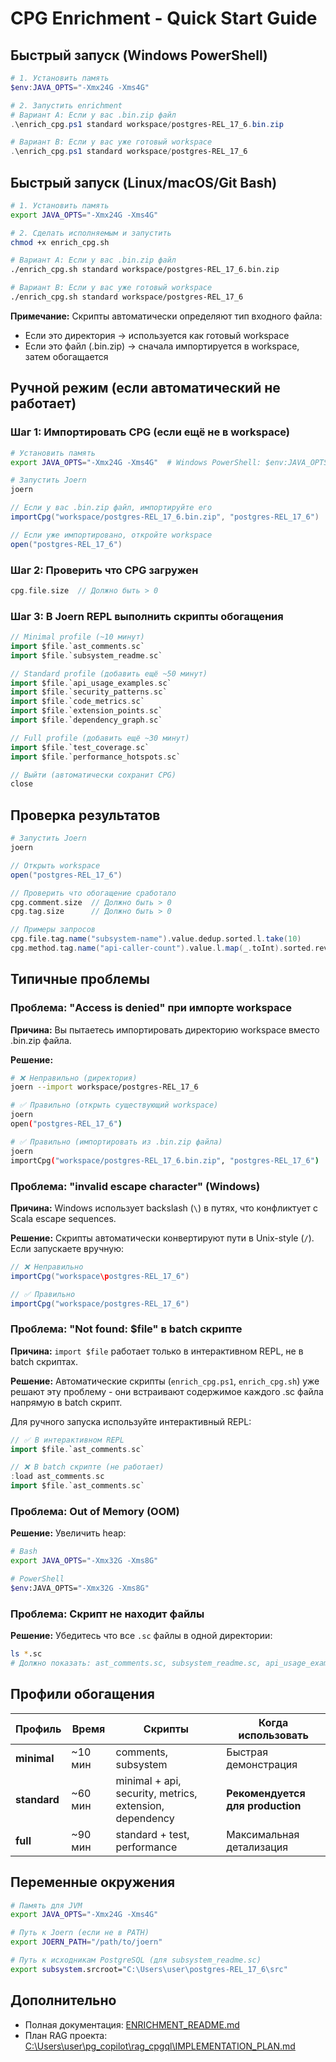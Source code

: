 # CPG Enrichment - Quick Start Guide

## Быстрый запуск (Windows PowerShell)

```powershell
# 1. Установить память
$env:JAVA_OPTS="-Xmx24G -Xms4G"

# 2. Запустить enrichment
# Вариант A: Если у вас .bin.zip файл
.\enrich_cpg.ps1 standard workspace/postgres-REL_17_6.bin.zip

# Вариант B: Если у вас уже готовый workspace
.\enrich_cpg.ps1 standard workspace/postgres-REL_17_6
```

## Быстрый запуск (Linux/macOS/Git Bash)

```bash
# 1. Установить память
export JAVA_OPTS="-Xmx24G -Xms4G"

# 2. Сделать исполняемым и запустить
chmod +x enrich_cpg.sh

# Вариант A: Если у вас .bin.zip файл
./enrich_cpg.sh standard workspace/postgres-REL_17_6.bin.zip

# Вариант B: Если у вас уже готовый workspace
./enrich_cpg.sh standard workspace/postgres-REL_17_6
```

**Примечание:** Скрипты автоматически определяют тип входного файла:
- Если это директория → используется как готовый workspace
- Если это файл (.bin.zip) → сначала импортируется в workspace, затем обогащается

## Ручной режим (если автоматический не работает)

### Шаг 1: Импортировать CPG (если ещё не в workspace)

```bash
# Установить память
export JAVA_OPTS="-Xmx24G -Xms4G"  # Windows PowerShell: $env:JAVA_OPTS="-Xmx24G -Xms4G"

# Запустить Joern
joern
```

```scala
// Если у вас .bin.zip файл, импортируйте его
importCpg("workspace/postgres-REL_17_6.bin.zip", "postgres-REL_17_6")

// Если уже импортировано, откройте workspace
open("postgres-REL_17_6")
```

### Шаг 2: Проверить что CPG загружен

```scala
cpg.file.size  // Должно быть > 0
```

### Шаг 3: В Joern REPL выполнить скрипты обогащения

```scala
// Minimal profile (~10 минут)
import $file.`ast_comments.sc`
import $file.`subsystem_readme.sc`

// Standard profile (добавить ещё ~50 минут)
import $file.`api_usage_examples.sc`
import $file.`security_patterns.sc`
import $file.`code_metrics.sc`
import $file.`extension_points.sc`
import $file.`dependency_graph.sc`

// Full profile (добавить ещё ~30 минут)
import $file.`test_coverage.sc`
import $file.`performance_hotspots.sc`

// Выйти (автоматически сохранит CPG)
close
```

## Проверка результатов

```bash
# Запустить Joern
joern
```

```scala
// Открыть workspace
open("postgres-REL_17_6")

// Проверить что обогащение сработало
cpg.comment.size  // Должно быть > 0
cpg.tag.size      // Должно быть > 0

// Примеры запросов
cpg.file.tag.name("subsystem-name").value.dedup.sorted.l.take(10)
cpg.method.tag.name("api-caller-count").value.l.map(_.toInt).sorted.reverse.take(10)
```

## Типичные проблемы

### Проблема: "Access is denied" при импорте workspace

**Причина:** Вы пытаетесь импортировать директорию workspace вместо .bin.zip файла.

**Решение:**
```bash
# ❌ Неправильно (директория)
joern --import workspace/postgres-REL_17_6

# ✅ Правильно (открыть существующий workspace)
joern
open("postgres-REL_17_6")

# ✅ Правильно (импортировать из .bin.zip файла)
joern
importCpg("workspace/postgres-REL_17_6.bin.zip", "postgres-REL_17_6")
```

### Проблема: "invalid escape character" (Windows)

**Причина:** Windows использует backslash (`\`) в путях, что конфликтует с Scala escape sequences.

**Решение:** Скрипты автоматически конвертируют пути в Unix-style (`/`). Если запускаете вручную:
```scala
// ❌ Неправильно
importCpg("workspace\postgres-REL_17_6")

// ✅ Правильно
importCpg("workspace/postgres-REL_17_6")
```

### Проблема: "Not found: $file" в batch скрипте

**Причина:** `import $file` работает только в интерактивном REPL, не в batch скриптах.

**Решение:** Автоматические скрипты (`enrich_cpg.ps1`, `enrich_cpg.sh`) уже решают эту проблему - они встраивают содержимое каждого .sc файла напрямую в batch скрипт.

Для ручного запуска используйте интерактивный REPL:
```scala
// ✅ В интерактивном REPL
import $file.`ast_comments.sc`

// ❌ В batch скрипте (не работает)
:load ast_comments.sc
import $file.`ast_comments.sc`
```

### Проблема: Out of Memory (OOM)

**Решение:** Увеличить heap:
```bash
# Bash
export JAVA_OPTS="-Xmx32G -Xms8G"

# PowerShell
$env:JAVA_OPTS="-Xmx32G -Xms8G"
```

### Проблема: Скрипт не находит файлы

**Решение:** Убедитесь что все `.sc` файлы в одной директории:
```bash
ls *.sc
# Должно показать: ast_comments.sc, subsystem_readme.sc, api_usage_examples.sc, ...
```

## Профили обогащения

| Профиль | Время | Скрипты | Когда использовать |
|---------|-------|---------|-------------------|
| **minimal** | ~10 мин | comments, subsystem | Быстрая демонстрация |
| **standard** | ~60 мин | minimal + api, security, metrics, extension, dependency | **Рекомендуется для production** |
| **full** | ~90 мин | standard + test, performance | Максимальная детализация |

## Переменные окружения

```bash
# Память для JVM
export JAVA_OPTS="-Xmx24G -Xms4G"

# Путь к Joern (если не в PATH)
export JOERN_PATH="/path/to/joern"

# Путь к исходникам PostgreSQL (для subsystem_readme.sc)
export subsystem.srcroot="C:\Users\user\postgres-REL_17_6\src"
```

## Дополнительно

- Полная документация: [ENRICHMENT_README.md](ENRICHMENT_README.md)
- План RAG проекта: [C:\Users\user\pg_copilot\rag_cpgql\IMPLEMENTATION_PLAN.md](C:\Users\user\pg_copilot\rag_cpgql\IMPLEMENTATION_PLAN.md)

